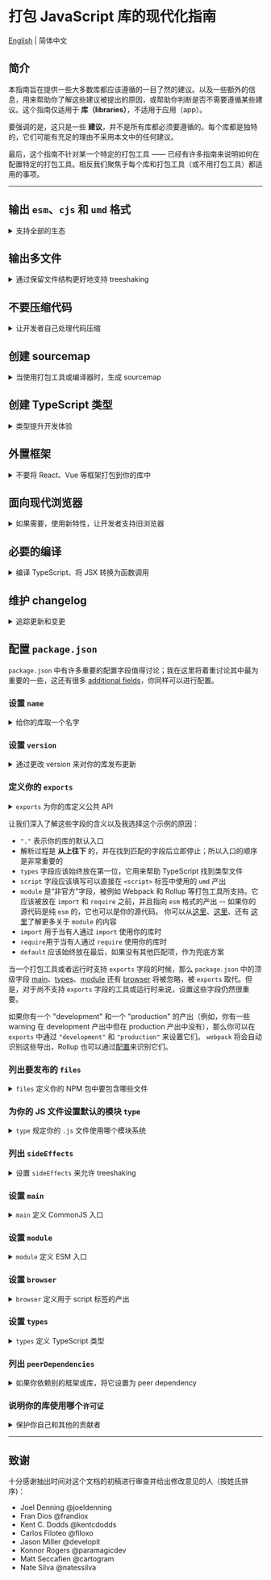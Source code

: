 # 打包 JavaScript 库的现代化指南

[English](./README.md) | 简体中文

## 简介

本指南旨在提供一些大多数库都应该遵循的一目了然的建议。以及一些额外的信息，用来帮助你了解这些建议被提出的原因，或帮助你判断是否不需要遵循某些建议。这个指南仅适用于 **库（libraries）**，不适用于应用（app）。

要强调的是，这只是一些 **建议**，并不是所有库都必须要遵循的。每个库都是独特的，它们可能有充足的理由不采用本文中的任何建议。

最后，这个指南不针对某一个特定的打包工具 —— 已经有许多指南来说明如何在配置特定的打包工具。相反我们聚焦于每个库和打包工具（或不用打包工具）都适用的事项。

---

## 输出 `esm`、`cjs` 和 `umd` 格式

<details>
<summary>支持全部的生态</summary>

`esm` 是“EcmaScript module”的缩写。

`cjs` 是“CommonJS module”的缩写。

`umd` 是“Universal Module Definition”的缩写，它可以在 `<script>` 标签中执行、被 `CommonJS` 模块加载器加载、被 `AMD` 模块加载器加载。

`esm` 被认为是“未来”，但 `cjs` 仍然在社区和生态系统中占有重要地位。`esm` 对打包工具来说更容易正确地进行 treeshaking，因此对于库来说，拥有这种格式很重要。或许在将来的某一天，你的库只需要输出 `esm`。

你可能已经注意到，`umd` 已经兼容 CommonJS 模块加载器 —— 是否要同时指定 `cjs` 和 `umd` 完全取决于你。在某些情况下，这并无必要。但另外一些情况下，最好有一个纯 `cjs` 输出，它保留源代码的文件和目录结构，和一个输出到单个文件的 `umd`，这样就可以轻松地将其用于 `<script>` 标签。

最后还需要注意是，开发人员可能会在其应用中同时使用 `cjs` 和 `esm` 格式的情况下，发生双包危险。[dual package hazard](https://nodejs.org/api/packages.html#dual-package-hazard) 一文介绍了一些缓解该问题的方法，利用 [`package.json#exports`](#定义你的-exports) 的条件导出也可以帮助防止这种情况的发生。

</details>

## 输出多文件

<details>
<summary>通过保留文件结构更好地支持 treeshaking</summary>

如果你对你的库使用了打包工具或编译器，可以对其进行配置以保留源文件目录结构。这样可以更容易地对特定文件进行 [side effects](#列出-sideeffects) 标记，有助于开发者的打包工具进行 threeshaking。更多信息，参考[这篇文章](https://levelup.gitconnected.com/code-splitting-for-libraries-bundling-for-npm-with-rollup-1-0-2522c7437697)了解更多信息。

一个例外是，如果你要创建一个无需任何打包工具可以直接在浏览器中使用的产出（通常，这些是 `umd` 格式，但也可能是现代的 `esm` 格式）。在这种情况下，最好让浏览器请求一个大文件，而不是请求多个小文件。此外，你应该 [minify](#不要压缩代码) 产出并为其创建 [sourcemap](#创建-sourcemap)。

</details>

## 不要压缩代码

<details>
<summary>让开发者自己处理代码压缩</summary>

如果你对你的库使用了打包工具或编译器，对其进行配置不要进行代码压缩。压缩后的代码难以被开发者的打包工具进行 threeshaking，而且开发者的打包工具将会对你的库进行压缩。参考[这篇文章](https://levelup.gitconnected.com/code-splitting-for-libraries-bundling-for-npm-with-rollup-1-0-2522c7437697)了解更多信息

一个例外是，如果你要创建一个无需任何打包工具可以直接在浏览器中使用的产出（通常，是 `umd` 格式的，但也可以是现代的 `esm` 格式）。在这种情况下，你应该对代码进行压缩，并创建 [sourcemap](#创建-sourcemap)，而且可能希望它是个[单文件](#输出多文件)。

</details>

## 创建 sourcemap

<details>
<summary>当使用打包工具或编译器时，生成 sourcemap</summary>

对源代码进行任何形式的编译，都将导致未来某个抛出的异常位置，无法与源码对应起来。为了帮助未来的自己，创建 sourcemap，即使只进行了很少的编译工作。

</details>

## 创建 TypeScript 类型

<details>
<summary>类型提升开发体验</summary>

随着使用 TypeScript 的开发者数量不断增长，将类型内置到你的库中将有助于改善开发体验 (DX)。此外，不使用 TypeScript 的开发者在使用支持类型的编辑器（例如 VSCode，它使用类型来支持其 [Intellisense 功能](https://code.visualstudio.com/docs/) 时也会获得更好的 DX。

但是，创建类型并不意味着你必须使用 TypeScript 来编写你的库。

一种选择是继续在源代码中使用 JavaScript，然后通过 [JSDoc](https://jsdoc.app/) 注释来支持类型。然后，你可以将 TypeScript 配置为仅从你的 JavaScript 源代码中[emit the declaration files](https://www.typescriptlang.org/tsconfig/#emitDeclarationOnly)。

另一种选择是直接在 `index.d.ts` 文件中编写 TypeScript 类型文件。

获得类型文件后，请确保设置了 [`package.json#exports`](#定义你的-exports) 和 [`package.json#types`](#设置-types) 字段.

</details>

## 外置框架

<details>
<summary>不要将 React、Vue 等框架打包到你的库中</summary>

当构建的库依赖某个框架（例如 React、Vue 等），或者是作为另一个库的插件，你可能需要将框架配置到“externals”中。这可以使你的库引用这个框架，但不会将其包含在最终的产出中。这会防止产生一些 bug，并减少库的体积。

你应该还需要将框架添加到库的 `package.json` 的 [peer dependencies](#列出-peerdependencies) 中，这将帮助开发者发现你依赖于某个框架。

</details>

## 面向现代浏览器

<details>
<summary>如果需要，使用新特性，让开发者支持旧浏览器</summary>

[这篇 web.dev 上的文章](https://web.dev/publish-modern-javascript/)提供了一个很好的案例，并提供了关于指导原则：

* 当使用你的库时，允许开发者支持老版本的浏览器。
* 输出多个产出来支持不同版本的浏览器。

举个例子，如果你使用 TypeScript，你应该在 `tsconfig.json` 中将 `"target"` 设置为 `ESNext`。

</details>

## 必要的编译

<details>
<summary>编译 TypeScript、将 JSX 转换为函数调用</summary>

如果库的源码是需要进行编译的形式，如 TypeScript、React 或 Vue 组件等，那么你库需要输出的是编译后的代码。

例如：

* 你的 TypeScript 代码应该输出为 JavaScript。
* 你的 React 组件，例如 `<Example />`，应该在输出中使用 `jsx()` 或 `createElement()` 来替换 JSX 语法。

进行这样的编译时，请确保同时也[创建 sourcemap](#创建-sourcemap)

</details>

## 维护 changelog

<details>
<summary>追踪更新和变更</summary>

只要能让开发者了解到有哪些变更和对他们的影响，至于是通过自动化工具还是通过亲自动手的方式来处理，这都无关紧要。理想情况下，库的每次[版本](#设置-version)变更都应该在 changelog 中进行相应的更新。

</details>

## 配置 `package.json`

`package.json` 中有许多重要的配置字段值得讨论；我在这里将着重讨论其中最为重要的一些，这还有很多 [additional fields](https://docs.npmjs.com/cli/v8/configuring-npm/package-json)，你同样可以进行配置。

### 设置 `name`

<details>
<summary>给你的库取一个名字</summary>

`name` 字段将决定你的包在 `npm` 上的名字，开发者可以通过这个名字去安装并使用你的库。

注意，库的命名是有限制的，如果你的代码库属于某个组织，你还可以创建一个命名空间。更多细节可以参考 [name docs on npm](https://docs.npmjs.com/cli/v8/configuring-npm/)。

`name` 和 [version](#设置-version) 的组合为库每次迭代创建一个唯一标识。

</details>

### 设置 `version`

<details>
<summary>通过更改 version 来对你的库发布更新</summary>

正如 [name](#设置-name) 部分所说，`name` 和 `version` 的组合为你的库在 npm 上创建一个唯一标识。当你更新库中的代码时，你可以更新 `version` 字段并发布以允许开发者获取该新代码。

推荐使用 [semver](https://semver.org/) 版本控制策略，但要注意的是有些库选择 [calver](https://calver.org/) 或使用他们自己特有的版本控制策略。无论你选择使用哪种策略，都应该记录下来，以便开发者了解你的库是如何进行版本控制的。

你还应该在 [changelog](#维护-changelog) 中记录你的更改。

</details>

### 定义你的 `exports`

<details>
<summary><code>exports</code> 为你的库定义公共 API</summary>

`package.json` 中的 `exports` 字段 - 有时被称为“导出映射” - 是一个非常有用的补充，尽管它确实引入了一些复杂性。它做的最重要的两件事是：

1. 定义哪些东西可以从你的库中导入，哪些则不可以，以及可导入的内容的名字。如果没有在 `exports` 中被列出，那么开发者就不可以 `import` 或 `require` 它们。换句话说，`exports` 的表现像是给你的库用户查看的公共 API，帮助定义哪些是外部的哪些是内部的。

2. 允许你根据不同的条件（你可以定义）去选择那个文件是被导入的，例如“文件是被 `import` 还是被 `require`？开发人员需要的是 `development` 版本的库还是 `production` 版本等等。

关于这部分的内容[NodeJS团队](https://nodejs.org/api/packages.html#package-entry-points)和[Webpack团队](https://webpack.js.org/guides/package-exports/)提供了一些很优秀的文档。在此我们就列出一个涵盖大部分常用场景的例子：

```json
{
  "exports": {
    ".": {
      "types": "index.d.ts",
      "script": "index.umd.js",
      "module": "index.js",
      "import": "index.js",
      "require": "index.cjs",
      "default": "index.js"
    },
    "./package.json": "./package.json"
  }
}
```
</details>

让我们深入了解这些字段的含义以及我选择这个示例的原因：

- `"."` 表示你的库的默认入口
- 解析过程是 **从上往下** 的，并在找到匹配的字段后立即停止；所以入口的顺序是非常重要的
- `types` 字段应该始终放在第一位，它用来帮助 TypeScript 找到类型文件
- `script` 字段应该填写可以直接在 `<script>` 标签中使用的 `umd` 产出
- `module` 是“非官方”字段，被例如 Webpack 和 Rollup 等打包工具所支持。它应该被放在 `import` 和 `require` 之前，并且指向 `esm` 格式的产出 -- 如果你的源代码是纯 `esm` 的，它也可以是你的源代码。 你可以从[这里](https://github.com/webpack/webpack/issues/11014#issuecomment-641550630)、[这里](https://github.com/webpack/webpack/issues/11014#issuecomment-643256943)、还有 [这里](https://github.com/rollup/plugins/pull/540#issuecomment-692078443)了解更多关于 `module` 的内容
- `import` 用于当有人通过 `import` 使用你的库时
- `require`用于当有人通过 `require` 使用你的库时
- `default` 应该始终放在最后，如果没有其他匹配项，作为兜底方案

当一个打包工具或者运行时支持 `exports` 字段的时候，那么 `package.json` 中的顶级字段 [main](#设置-main)、[types](#设置-types)、[module](#设置-module) 还有 [browser](#设置-browser) 将被忽略，被 `exports` 取代。但是，对于尚不支持 `exports` 字段的工具或运行时来说，设置这些字段仍然很重要。

如果你有一个 "development" 和一个 "production" 的产出（例如，你有一些 warning 在 development 产出中但在 production 产出中没有），那么你可以在 `exports` 中通过 `"development"` 和 `"production"` 来设置它们。 `webpack` 将会自动识别这些导出，Rollup 也可以通过[配置](https://github.com/rollup/plugins/tree/master/packages/node-resolve/#exportconditions)来识别它们。

</details>

### 列出要发布的 `files`

<details>
<summary><code>files</code> 定义你的 NPM 包中要包含哪些文件</summary>

[`files`](https://docs.npmjs.com/cli/v8/configuring-npm/package-json#files) 决定 `npm` CLI 在打包库时哪些文件和目录包含到最终的 NPM 包中。


例如，如果你将代码从 TypeScript 编译为 JavaScript，你可能就不想在 NPM 包中包含 TypeScript 的源代码。（相反，你应该包含 [sourcemap](#创建-sourcemap)）。

`files` 可以接受一个字符串数组（如果需要，这些字符串可以包含类似 glob 的语法），例如：

```json
{
  "files": ["dist"]
}
```

注意，文件数组不接受相对路径表示；`"files": ["./dist"]` 将无法正常工作。

验证你已正确设置 `files` 的一种好方法是运行 [`npm publish --dry-run`](https://docs.npmjs.com/cli/v8/commands/npm-publish#dry-run），它将根据此设置列出将会包含的文件。

</details>

### 为你的 JS 文件设置默认的模块 `type`

<details>
<summary><code>type</code> 规定你的 <code>.js</code> 文件使用哪个模块系统</summary>

随着 CommonJS 和 ESM 模块系统的拆分，运行时和打包工具需要一种方式来决定对你的 `.js` 文件采用哪种模块系统。因为 CommonJS 首先出现，所以它是默认的 - 但你可以改变它，通过在你的 `package.json` 中添加 `"type": "module"`，这样你的 `.js` 文件将被当作 ESM 模块。

你的选项可以是 `module` 或 `commonjs`，强烈建议你设置其中的一个，显式地声明你正在使用哪一个。

请注意，你可以通过几个技巧在项目中混用模块类型：

- `.mjs` 文件总是 ESM 模块，即使你的 `package.json` 有 `"type": "commonjs"`（或者没有 `type`）
- `.cjs` 文件总是 CommonJS 模块，即使你的 `package.json` 有 `"type": "module"`
- 你可以在子目录下添加其他 `package.json` 文件；运行时和打包工具将向上遍历文件目录，直到寻找到最近的 `package.json`。这意味着你可以有两个不同的文件夹，都使用 `.js` 文件，但每个文件夹都有自己的 `package.json` 并设置为不同的 `type` 以获得基于 CommonJS 和 ESM 的文件夹。

参考优秀的 NodeJS 文档 [这里](https://nodejs.org/docs/latest-v18.x/api/packages.html#determining-module-system) 和 [这里](https://nodejs.org /docs/latest-v18.x/api/packages.html#packagejson-and-file-extensions）了解更多信息。


</details>

### 列出 `sideEffects`

<details>
<summary>设置 <code>sideEffects</code> 来允许 treeshaking </summary>

创建一个“纯模块”带来的优点与创建一个[纯函数](https://en.wikipedia.org/wiki/Pure_function)十分类似；打包工具能够对你的库更好的进行 treeshaking。

通过设置 `sideEffects` 让打包工具知道你的模块是否是“纯”的。不设置这个字段，打包工具将不得不假设你**所有**的模块都是有副作用。

`sideEffects` 可以设为 `false`，表示没有任何模块具有副作用，也可以设置为字符串数组来列出哪些文件具有副作用。例如：


```jsonc
{
  // 所有模块都是“纯”的
  "sideEffects": false
}
```

or

```jsonc
{
  // 除了 "module.js"，所有模块都是“纯”的
  "sideEffects": ["module.js"]
}
```

所以，什么让一个模块具有副作用？例如修改一个全局变量，发送 API 请求，或导出 CSS，而且开发人员不需要做任何事情这些动作就会被执行。例如：

```js
// 具有副作用的模块

export const myVar = "hello";

window.example = "testing";
```

导入 `myVar` 时，你的模块自动设置  `window.example`。

例如：

```js
import { myVar } from "库";

console.log(window.example);
// 打印 "testing"
```

在某些情况下，如 polyfill，这种行为是有意的。然而，如果我们想让这个模块是“纯”的，我们可以将对 `window.example` 的赋值移动到一个函数中。例如：

```js
// 一个“纯”模块

export const myVar = "hello";

export function setExample() {
  window.example = "testing";
}
```

现在这是一个“纯”模块。注意，从开发者的角度来看会有不同：

```js
import { myVar, setExample } from "库";

console.log(window.example);
// 打印 "undefined"

setExample();

console.log(window.example);
// 打印 "testing"
```

通过[这篇文章](https://webpack.js.org/guides/tree-shaking/#mark-the-file-as-side-effect-free)来了解更多。

</details>

### 设置 `main`

<details>
<summary><code>main</code> 定义 CommonJS 入口 </summary>

`main` 是一个当打包工具或运行时不支持 [`package.json#exports`](#定义你的-exports) 时的兜底方案；如果打包工具或运行时支持条件导出，则不会使用 `main`。

`main` 应该指向一个兼容 CommonJS 格式的产出；它应该与条件导出中的 `require` 保持一致。

</details>

### 设置 `module`

<details>
<summary><code>module</code> 定义 ESM 入口</summary>

`module` 是一个当打包工具或运行时不支持 [`package.json#exports`](#定义你的-exports) 时的兜底方案；如果打包工具或运行时支持条件导出，则不会使用 `module`。

`module` 应该指向一个兼容 ESM 格式的产出；它应该与条件导出中的 `module` 或 `import` 保持一致。

</details>

### 设置 `browser`

<details>
<summary><code>browser</code> 定义用于 script 标签的产出 </summary>

`browser` 是一个当打包工具或运行时不支持 [`package.json#exports`](#define-your-exports) 时的兜底方案；如果打包工具或运行时支持条件导出， 则不会使用 `browser`。

`browser` 应该指向 `umd` 格式的产出；它应该与条件导出中的 `script` 文件保持一致。

</details>

### 设置 `types`

<details>
<summary><code>types</code> 定义 TypeScript 类型 </summary>

`types` 是一个当打包工具或运行时不支持 [`package.json#exports`](#定义你的-exports) 时的兜底方案； 如果打包工具或运行时支持条件导出，则不会使用 `types`。

`types` 应该指向你的 TypeScript 入口文件，例如 `index.d.ts`；它应该与条件导出中的 `types` 文件保持一致。

</details>

### 列出 `peerDependencies`

<details>
<summary>如果你依赖别的框架或库，将它设置为 peer dependency</summary>

你应该[外置框架](#外置框架)。然而，这样做后，你的库只有在开发人员自行安装你需要的框架后才能工作。设置 `peerDependencies` 让他们知道他们需要安装的框架。- 例如，如果你在创建一个 React 库：

```json
{
  "peerDependencies": {
    "react": "^18.2.0",
    "react-dom": "^18.2.0"
  }
}
```

通过[这篇文章](https://nodejs.org/en/blog/npm/peer-dependencies/)来了解更多。

你应该以书面形式来体现这些依赖；例如，`npm v3-v6` 不安装 peer dependencies，而 `npm v7+` 将自动安装 peer dependencies。

</details>

### 说明你的库使用哪个`许可证`

<details>
<summary>保护你自己和其他的贡献者</summary>

> 开源许可证用于保护贡献者和用户。没有这种保护，企业和有经验的开发者不会使用该项目。

上述引用自 [Choose a License](https://choosealicense.com/)，这也是一篇很好的文章，帮助你来决定哪个许可证适合你的项目。

当你决定了许可证，[关于许可证的 npm 文档](https://docs.npmjs.com/cli/v8/configuring-npm/package-json#license)中描述了许可证字段的格式。例如：

```json
{
  "license": "MIT"
}
```

除此之外，你可以在项目的根目录下创建一个 `LICENSE.txt` 文件，并将许可证的文本复制到这里。

</details>

---

## 致谢

十分感谢抽出时间对这个文档的初稿进行审查并给出修改意见的人（按姓氏排序)：

- Joel Denning @joeldenning
- Fran Dios @frandiox
- Kent C. Dodds @kentcdodds
- Carlos Filoteo @filoxo
- Jason Miller @developit
- Konnor Rogers @paramagicdev
- Matt Seccafien @cartogram
- Nate Silva @natessilva
